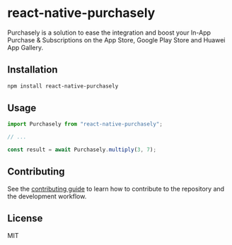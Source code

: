 # react-native-purchasely

Purchasely is a solution to ease the integration and boost your In-App Purchase & Subscriptions on the App Store, Google Play Store and Huawei App Gallery.

## Installation

```sh
npm install react-native-purchasely
```

## Usage

```js
import Purchasely from "react-native-purchasely";

// ...

const result = await Purchasely.multiply(3, 7);
```

## Contributing

See the [contributing guide](CONTRIBUTING.md) to learn how to contribute to the repository and the development workflow.

## License

MIT
